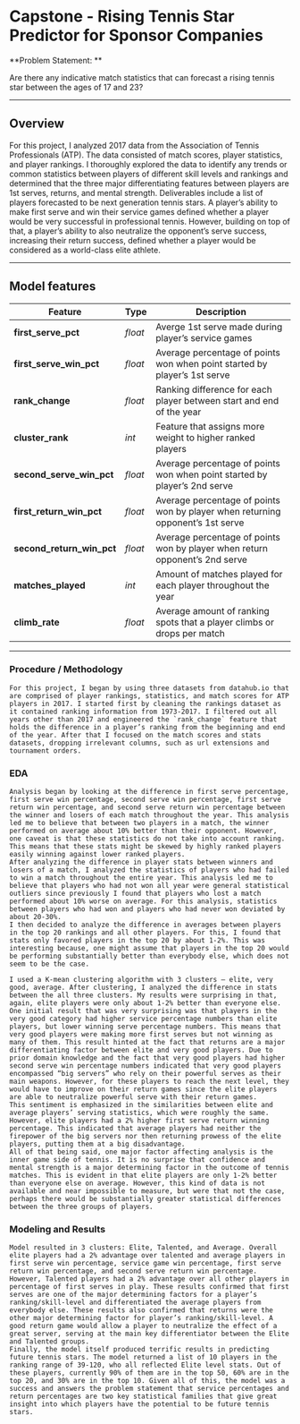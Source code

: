 # Capstone - Rising Tennis Star Predictor for Sponsor Companies

**Problem Statement: **

Are there any indicative match statistics that can forecast a rising tennis star between the ages of 17 and 23?

---

## Overview

For this project, I analyzed 2017 data from the Association of Tennis Professionals (ATP). The data consisted of match scores, player statistics, and player rankings. I thoroughly explored the data to identify any trends or common statistics between players of different skill levels and rankings and determined that the three major differentiating features between players are 1st serves, returns, and mental strength. Deliverables include a list of players forecasted to be next generation tennis stars. A player’s ability to make first serve and win their service games defined whether a player would be very successful in professional tennis. However, building on top of that, a player’s ability to also neutralize the opponent’s serve success, increasing their return success, defined whether a player would be considered as a world-class elite athlete.

---

## Model features

|**Feature**|**Type**|**Description**|
|---|---|---|
|**first_serve_pct**|_float_|Averge 1st serve made during player’s service games|
|**first_serve_win_pct**|_float_|Average percentage of points won when point started by player’s 1st serve|
|**rank_change**|_float_|Ranking difference for each player between start and end of the year|
|**cluster_rank**|_int_|Feature that assigns more weight to higher ranked players|
|**second_serve_win_pct**|_float_|Average percentage of points won when point started by player’s 2nd serve|
|**first_return_win_pct**|_float_|Average percentage of points won by player when returning opponent’s 1st serve|
|**second_return_win_pct**|_float_|Average percentage of points won by player when return opponent’s 2nd serve|
|**matches_played**|_int_|Amount of matches played for each player throughout the year|
|**climb_rate**|_float_|Average amount of ranking spots that a player climbs or drops per match|

---

### Procedure / Methodology

	For this project, I began by using three datasets from datahub.io that are comprised of player rankings, statistics, and match scores for ATP players in 2017. I started first by cleaning the rankings dataset as it contained ranking information from 1973-2017. I filtered out all years other than 2017 and engineered the `rank_change` feature that holds the difference in a player’s ranking from the beginning and end of the year. After that I focused on the match scores and stats datasets, dropping irrelevant columns, such as url extensions and tournament orders. 

### EDA

	Analysis began by looking at the difference in first serve percentage, first serve win percentage, second serve win percentage, first serve return win percentage, and second serve return win percentage between the winner and losers of each match throughout the year. This analysis led me to believe that between two players in a match, the winner performed on average about 10% better than their opponent. However, one caveat is that these statistics do not take into account ranking. This means that these stats might be skewed by highly ranked players easily winning against lower ranked players.
	After analyzing the difference in player stats between winners and losers of a match, I analyzed the statistics of players who had failed to win a match throughout the entire year. This analysis led me to believe that players who had not won all year were general statistical outliers since previously I found that players who lost a match performed about 10% worse on average. For this analysis, statistics between players who had won and players who had never won deviated by about 20-30%.
	I then decided to analyze the difference in averages between players in the top 20 rankings and all other players. For this, I found that stats only favored players in the top 20 by about 1-2%. This was interesting because, one might assume that players in the top 20 would be performing substantially better than everybody else, which does not seem to be the case.

	I used a K-mean clustering algorithm with 3 clusters — elite, very good, average. After clustering, I analyzed the difference in stats between the all three clusters. My results were surprising in that, again, elite players were only about 1-2% better than everyone else. 
	One initial result that was very surprising was that players in the very good category had higher service percentage numbers than elite players, but lower winning serve percentage numbers. This means that very good players were making more first serves but not winning as many of them. This result hinted at the fact that returns are a major differentiating factor between elite and very good players. Due to prior domain knowledge and the fact that very good players had higher second serve win percentage numbers indicated that very good players encompassed “big servers” who rely on their powerful serves as their main weapons. However, for these players to reach the next level, they would have to improve on their return games since the elite players are able to neutralize powerful serve with their return games. 
	This sentiment is emphasized in the similarities between elite and average players’ serving statistics, which were roughly the same. However, elite players had a 2% higher first serve return winning percentage. This indicated that average players had neither the firepower of the big servers nor then returning prowess of the elite players, putting them at a big disadvantage.
	All of that being said, one major factor affecting analysis is the inner game side of tennis. It is no surprise that confidence and mental strength is a major determining factor in the outcome of tennis matches. This is evident in that elite players are only 1-2% better than everyone else on average. However, this kind of data is not available and near impossible to measure, but were that not the case, perhaps there would be substantially greater statistical differences between the three groups of players.

### Modeling and Results
	Model resulted in 3 clusters: Elite, Talented, and Average. Overall elite players had a 2% advantage over talented and average players in first serve win percentage, service game win percentage, first serve return win percentage, and second serve return win percentage. However, Talented players had a 2% advantage over all other players in percentage of first serves in play. These results confirmed that first serves are one of the major determining factors for a player’s ranking/skill-level and differentiated the average players from everybody else. These results also confirmed that returns were the other major determining factor for player’s ranking/skill-level. A good return game would allow a player to neutralize the effect of a great server, serving at the main key differentiator between the Elite and Talented groups.
	Finally, the model itself produced terrific results in predicting future tennis stars. The model returned a list of 10 players in the ranking range of 39-120, who all reflected Elite level stats. Out of these players, currently 90% of them are in the top 50, 60% are in the top 20, and 30% are in the top 10. Given all of this, the model was a success and answers the problem statement that service percentages and return percentages are two key statistical families that give great insight into which players have the potential to be future tennis stars.


